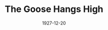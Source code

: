 ---
title: The Goose Hangs High
date: 1927-12-20
closing_date:
layout: productions
playbill:
Theatre: Theatre Jacksonville
cast:
- Rhoda:
  - Anne Emmeline Overstreet
- Julia Murdock: Elizabeth Palmer Tyler
- Dagmar Carroll: Ella Broward
- Mrs. Bradley: Faith Hendren
- Elliot Kimkerly: Gordon McCauley
- Eunice Ingals: Irene Von Osthoff
- Noel Derky: Joseph Marron
- Ronald Murdock: Lawrence Perkins
- Leo Day: Leo Finney
- Lois Ingals: Mary Lou Sanderson
- Bernard Ingals: Philip Devlin
- Bradley Ingals: Ralph W. Cooper, Jr.
- Hugh Ingals: Thomas K. Shuff, Jr.
crew:
- Director: Paul Stuart Buchanan
- Lighting: Martha Race
- Scenery: Anne C. Lalor
- Props:
  - Anne Emmeline Overstreet
  - Elizabeth Penfield
  - Mrs. O.Z. Tyler
external_links:
---